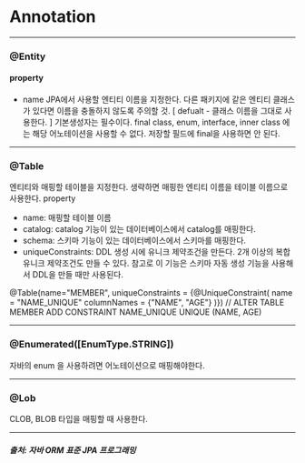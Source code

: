 # Annotation
* * *

### @Entity

#### property
- name JPA에서 사용할 엔티티 이름을 지정한다. 다른 패키지에 같은 엔티티 클래스가 있다면 이름을 충돌하지 않도록 주의할 것. [ defualt - 클래스 이름을 그대로 사용한다. ]
기본생성자는 필수이다.
final class, enum, interface, inner class 에는 해당 어노테이션을 사용할 수 없다.
저장할 필드에 final을 사용하면 안 된다.
* * *

### @Table
엔티티와 매핑할 테이블을 지정한다. 생략하면 매핑한 엔티티 이름을 테이블 이름으로 사용한다.
property
- name: 매핑할 테이블 이름
- catalog: catalog 기능이 있는 데이터베이스에서 catalog를 매핑한다.
- schema: 스키마 기능이 있는 데이터베이스에서 스키마를 매핑한다.
- uniqueConstraints: DDL 생성 시에 유니크 제약조건을 만든다. 2개 이상의 복합 유니크 제약조건도 만들 수 있다.
                     참고로 이 기능은 스키마 자동 생성 기능을 사용해서 DDL을 만들 때만 사용된다.         

@Table(name="MEMBER", uniqueConstraints = {@UniqueConstraint(
  name = "NAME_UNIQUE"
  columnNames = {"NAME", "AGE"}
)})
// ALTER TABLE MEMBER ADD CONSTRAINT NAME_UNIQUE UNIQUE (NAME, AGE)

* * *
### @Enumerated([EnumType.STRING])
자바의 enum 을 사용하려면 어노테이션으로 매핑해야한다. 

* * *
### @Lob
CLOB, BLOB 타입을 매핑할 때 사용한다.

* * *



##### 출처: 자바 ORM 표준 JPA 프로그래밍
